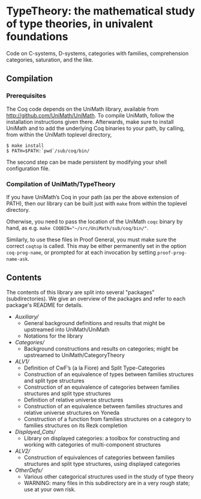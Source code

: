 TypeTheory: the mathematical study of type theories, in univalent foundations
==========

Code  on C-systems, D-systems, categories with families, comprehension categories, saturation, and the like.

Compilation
------------

### Prerequisites

The Coq code depends on the UniMath library, available from http://github.com/UniMath/UniMath.
To compile UniMath, follow the installation instructions given there.
Afterwards, make sure to install UniMath and to add the underlying Coq binaries to your path, by calling, from within the UniMath toplevel directory,
```
$ make install 
$ PATH=$PATH:`pwd`/sub/coq/bin/
```
The second step can be made persistent by modifying your shell configuration file.

### Compilation of UniMath/TypeTheory

If you have UniMath’s Coq in your path (as per the above extension of PATH), then our library can be built just with `make` from within the toplevel directory.

Otherwise, you need to pass the location of the UniMath `coqc` binary by hand, as e.g. `make COQBIN="~/src/UniMath/sub/coq/bin/"`.

Similarly, to use these files in Proof General, you must make sure the correct `coqtop` is called.  This may be either permanently set in the option `coq-prog-name`, or prompted for at each invocation by setting `proof-prog-name-ask`.

Contents
--------

The contents of this library are split into several "packages" (subdirectories).
We give an overview of the packages and refer to each package's README for details.

* *Auxiliary/*
  * General background definitions and results that might be upstreamed into UniMath/UniMath
  * Notations for the library
* *Categories/*
  * Background constructions and results on categories; might be upstreamed to UniMath/CategoryTheory
* *ALV1/*
  * Definition of CwF’s (a la Fiore) and Split Type-Categories
  * Construction of an equivalence of types between families structures and split type structures
  * Construction of an equivalence of categories between families structures and split type structures
  * Definition of relative universe structures
  * Construction of an equivalence between families structures and relative universe structures on Yoneda
  * Construction of a function from families structures on a category to families structures on its Rezk completion
* *Displayed_Cats/*
  * Library on displayed categories: a toolbox for constructing and working with categories of multi-component structures
* *ALV2/*
  * Construction of equivalences of categories between families structures and split type structures, using
    displayed categories
* *OtherDefs/*
  * Various other categorical structures used in the study of type theory
  * WARNING: many files in this subdirectory are in a very rough state; use at your own risk.
